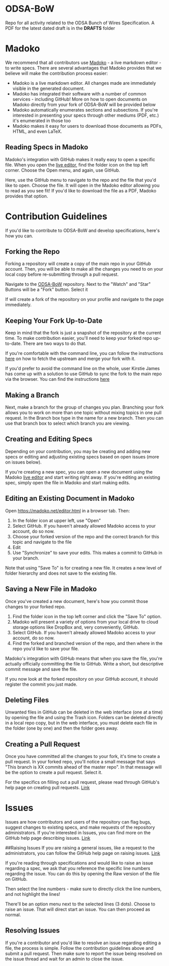 # ODSA-BoW
Repo for all activity related to the ODSA Bunch of Wires Specification. A PDF for the latest dated draft is in the __DRAFTS__ folder

# Madoko
We recommend that all contributors use [Madoko](http://madoko.net) - a live 
markdown editor - to write specs. There are several advantages that Madoko 
provides that we believe will make the contribution process easier:

* Madoko is a live markdown editor. All changes made are immediately visible 
in the generated document. 
* Madoko has integrated their software with a number of common services - including 
GitHub! More on how to open documents on Madoko directly from your fork of 
ODSA-BoW will be provided below
* Madoko automatically enumerates sections and subsections. If you're interested in 
presenting your specs through other mediums (PDF, etc.) it's enumerated in those too
* Madoko makes it easy for users to download those documents as PDFs, HTML, and even LaTeX.

## Reading Specs in Madoko
Madoko's integration with GitHub makes it really easy to open a specific file. When 
you open the [live editor](https://www.madoko.net/editor.html), find the folder icon 
on the top left corner. Choose the Open menu, and again, use GitHub. 

Here, use the GitHub menu to navigate to the repo and the file that you'd like to open. 
Choose the file. It will open in the Madoko editor allowing you to read as you see fit! 
If you'd like to download the file as a PDF, Madoko provides that option. 

# Contribution Guidelines
If you'd like to contribute to ODSA-BoW and develop specifications, here's how you can.

## Forking the Repo
Forking a repository will create a copy of the main repo in your GitHub account. Then, 
you will be able to make all the changes you need to on your local copy before 
re-submitting through a pull request. 

Navigate to the [ODSA-BoW](https://github.com/opencomputeproject/ODSA-BoW) repository. 
Next to the "Watch" and "Star" Buttons will be a "Fork" button. Select it

If will create a fork of the repository on your profile and navigate to the page immediately.

## Keeping Your Fork Up-to-Date
Keep in mind that the fork is just a snapshot of the repository at the current time. 
To make contribution easier, you'll need to keep your forked repo up-to-date. There 
are two ways to do that. 

If you're comfortable with the command line, you can follow the 
instructions [here](https://help.github.com/en/github/collaborating-with-issues-and-pull-requests/syncing-a-fork) on how to fetch the upstream and merge your fork with it. 

If you'd prefer to avoid the command line on the whole, user Kirstie James has come up 
with a solution to use GitHub to sync the fork to the main repo via the browser. You 
can find the instructions [here](https://github.com/KirstieJane/STEMMRoleModels/wiki/Syncing-your-fork-to-the-original-repository-via-the-browser)

## Making a Branch
Next, make a branch for the group of changes you plan. Branching your fork allows you to work on more than one topic without mixing topics in one pull request. In the Branch box type in the name for a new branch. Then you can use that branch box to select which branch you are viewing.

## Creating and Editing Specs
Depending on your contribution, you may be creating and adding new specs or editing and 
adjusting existing specs based on open issues (more on issues below).

If you're creating a new spec, you can open a new document using the 
Madoko [live editor](https://madoko.net/editor.html) and start writing right away. 
If you're editing an existing spec, simply open the file in Madoko and start making edits. 

## Editing an Existing Document in Madoko
Open https://madoko.net/editor.html in a browser tab.  Then:

1. In the folder icon at upper left, use "Open"
2. Select GitHub. If you haven't already allowed Madoko access to your account, do so now.
3. Choose your forked version of the repo and the correct branch for this topic and navigate to the file
4. Edit
5. Use "Synchronize" to save your edits. This makes a commit to GitHub in your branch.

Note that using "Save To" is for creating a new file. It creates a new level of folder hierarchy and does not save to the existing file.

## Saving a New File in Madoko
Once you've created a new document, here's how you 
commit those changes to your forked repo. 

1. Find the folder icon in the top left corner and click the "Save To" option.
2. Madoko will present a variety of options from your local drive to cloud storage 
options like DropBox and, very conveniently, GitHub. 
3. Select GitHub. If you haven't already allowed Madoko access to your account, do so now. 
4. Find the forked and branched version of the repo, and then where in the repo you'd like to save your file. 

Madoko's integration with GitHub means that when you save the file, you're actually 
officially committing the file to GitHub. Write a short, but descriptive commit message 
and save the file. 

If you now look at the forked repository on your GitHub account, it should register the commit 
you just made. 

## Deleting Files
Unwanted files in GitHub can be deleted in the web interface (one at a time) by opening the file and using the Trash icon. Folders can be deleted directly in a local repo copy, but in the web interface, you must delete each file in the folder (one by one) and then the folder goes away.

## Creating a Pull Request
Once you have committed all the changes to your fork, it's time to create a pull request. In 
your forked repo, you'll notice a small message that says "This branch is XX commits ahead of 
the master repo". In that message will be the option to create a pull request. Select it. 

For the specifics on filling out a pull request, please read through GitHub's help page on 
creating pull requests. [Link](https://help.github.com/en/github/collaborating-with-issues-and-pull-requests/creating-a-pull-request)

# Issues
Issues are how contributors and users of the repository can flag bugs, suggest changes to 
existing specs, and make requests of the repository administrators. If you're interested in 
Issues, you can find more on the GitHub help page describing issues. [Link](https://help.github.com/en/github/managing-your-work-on-github/creating-an-issue) 

##Raising Issues
If you are raising a general issues, like a request to the administrators, you can follow 
the GitHub help page on raising issues. [Link](https://help.github.com/en/github/managing-your-work-on-github/creating-an-issue)

If you're reading through specifications and would like to raise an issue regarding a spec, 
we ask that you reference the specific line numbers regarding the issue. You can do this by 
opening the Raw version of the file on GitHub. 

Then select the line numbers - make sure to directly click the line numbers, and not 
highlight the lines!

There'll be an option menu next to the selected lines (3 dots). Choose to raise an issue. 
That will direct start an issue. You can then proceed as normal.     

## Resolving Issues
If you're a contributor and you'd like to resolve an issue regarding editing a file, the 
process is simple. Follow the contribution guidelines above and submit a pull request. Then 
make sure to report the issue being resolved on the issue thread and wait for an admin to 
close the issue. 
